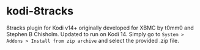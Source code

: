 # kodi-8tracks
8tracks plugin for Kodi v14+ originally developed for XBMC by t0mm0 and Stephen B Chisholm. Updated to run on Kodi 14. Simply go to `System > Addons > Install from zip archive` and select the provided .zip file.
